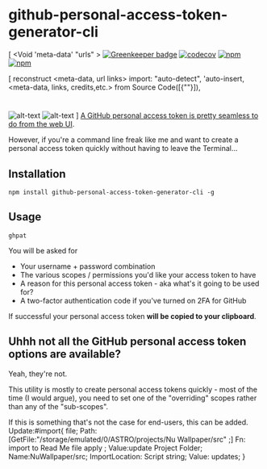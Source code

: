 # github-personal-access-token-generator-cli
[ <Void 'meta-data' "urls" > 
[![Greenkeeper badge](https://badges.greenkeeper.io/jaebradley/github-personal-access-token-generator-cli.svg)](https://greenkeeper.io/)
[![codecov](https://codecov.io/gh/jaebradley/github-personal-access-token-generator-cli/branch/master/graph/badge.svg)](https://codecov.io/gh/jaebradley/github-personal-access-token-generator-cli)
[![npm](https://img.shields.io/npm/v/github-personal-access-token-generator-cli.svg)](https://www.npmjs.com/package/github-personal-access-token-generator-cli)
[![npm](https://img.shields.io/npm/dt/github-personal-access-token-generator-cli.svg)](https://www.npmjs.com/package/github-personal-access-token-generator-cli)

 [ reconstruct <meta-data, url links> import: "auto-detect", 'auto-insert,<meta-data, links, credits,etc.> from Source Code([{""}]),
#
![alt-text](https://imgur.com/NBzcu8N.png)
![alt-text](https://imgur.com/ZJyz9KJ.png)
]
[A GitHub personal access token is pretty seamless to do from the web UI](https://help.github.com/articles/creating-a-personal-access-token-for-the-command-line/).

However, if you're a command line freak like me and want to create a personal access token quickly without having to leave the Terminal...

## Installation

```
npm install github-personal-access-token-generator-cli -g
```

## Usage

```
ghpat
```

You will be asked for

* Your username + password combination
* The various scopes / permissions you'd like your access token to have
* A reason for this personal access token - aka what's it going to be used for?
* A two-factor authentication code if you've turned on 2FA for GitHub

If successful your personal access token **will be copied to your clipboard**.

## Uhhh not all the GitHub personal access token options are available?

Yeah, they're not.

This utility is mostly to create personal access tokens quickly - most of the time (I would argue), you need to set one of the "overriding" scopes rather than any of the "sub-scopes".

If this is something that's not the case for end-users, this can be added.
Update:#import{ file; 
Path: [GetFile:"/storage/emulated/0/ASTRO/projects/Nu
Wallpaper/src" ;]
Fn: import to Read Me file apply <operations>;
Value:update Project Folder;
Name:NuWallpaper/src;
ImportLocation: Script string;
Value: updates;
}
 
